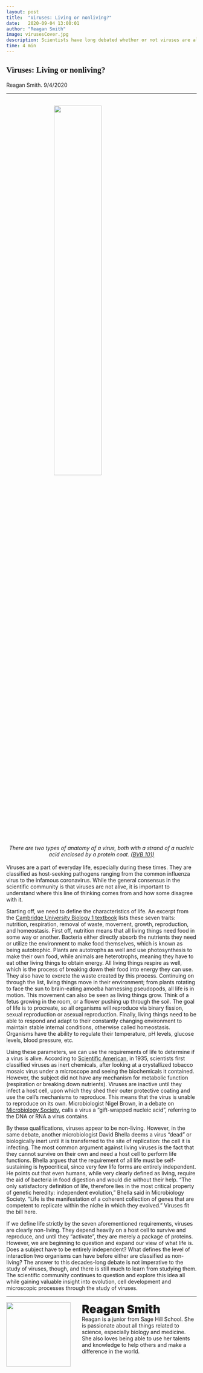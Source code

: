 ```yaml
---
layout: post
title:  "Viruses: Living or nonliving?"
date:   2020-09-04 13:00:01
author: "Reagan Smith"
image: virusesCover.jpg
description: Scientists have long debated whether or not viruses are alive. In this article, we explore the parameters for life and see how a virus stacks up.
time: 4 min
---
```

<h2 style="font-family: Ergonomique Bold">Viruses: Living or nonliving?</h2>
Reagan Smith. 9/4/2020
<hr>

<br>
<img src="{{ site.baseurl }}/images/blogs/2020/september/virusesOne.png" width="50%" style="display: block; margin: 0 auto"/>  
<center><i>There are two types of anatomy of a virus, both with a strand of a nucleic acid enclosed by a protein coat. <a href="https://sites.google.com/site/bvb101arevirusesaliveghs/" target="_blank">(BVB 101)</a></i></center>
<br>
Viruses are a part of everyday life, especially during these times. They are classified as host-seeking pathogens ranging from the common influenza virus to the infamous coronavirus. While the general consensus in the scientific community is that viruses are not alive, it is important to understand where this line of thinking comes from and how some disagree with it.

Starting off, we need to define the characteristics of life. An excerpt from the <a href="https://assets.cambridge.org/97805216/80547/excerpt/9780521680547_excerpt.pdf" target="_blank">Cambridge University Biology 1 textbook</a> lists these seven traits: nutrition, respiration, removal of waste, movement, growth, reproduction, and homeostasis. First off, nutrition means that all living things need food in some way or another. Bacteria either directly absorb the nutrients they need or utilize the environment to make food themselves, which is known as being autotrophic. Plants are autotrophs as well and use photosynthesis to make their own food, while animals are heterotrophs, meaning they have to eat other living things to obtain energy. All living things respire as well, which is the process of breaking down their food into energy they can use. They also have to excrete the waste created by this process. Continuing on through the list, living things move in their environment; from plants rotating to face the sun to brain-eating amoeba harnessing pseudopods, all life is in motion. This movement can also be seen as living things grow. Think of a fetus growing in the room, or a flower pushing up through the soil. The goal of life is to procreate, so all organisms will reproduce via binary fission, sexual reproduction or asexual reproduction. Finally, living things need to be able to respond and adapt to their constantly changing environment to maintain stable internal conditions, otherwise called homeostasis. Organisms have the ability to regulate their temperature, pH levels, glucose levels, blood pressure, etc.

Using these parameters, we can use the requirements of life to determine if a virus is alive. According to <a href="https://www.scientificamerican.com/article/are-viruses-alive-2004/" target="_blank">Scientific American</a>, in 1935, scientists first classified viruses as inert chemicals, after looking at a crystallized tobacco mosaic virus under a microscope and seeing the biochemicals it contained. However, the subject did not have any mechanism for metabolic function (respiration or breaking down nutrients). Viruses are inactive until they infect a host cell, upon which they shed their outer protective coating and use the cell’s mechanisms to reproduce. This means that the virus is unable to reproduce on its own. Microbiologist Nigel Brown, in a debate on <a href="https://microbiologysociety.org/publication/past-issues/what-is-life/article/are-viruses-alive-what-is-life.html" target="_blank">Microbiology Society</a>, calls a virus a “gift-wrapped nucleic acid”, referring to the DNA or RNA a virus contains.

By these qualifications, viruses appear to be non-living. However, in the same debate, another microbiologist David Bhella deems a virus “dead” or biologically inert until it is transferred to the site of replication: the cell it is infecting. The most common argument against living viruses is the fact that they cannot survive on their own and need a host cell to perform life functions. Bhella argues that the requirement of all life must be self-sustaining is hypocritical, since very few life forms are entirely independent. He points out that even humans, while very clearly defined as living, require the aid of bacteria in food digestion and would die without their help. “The only satisfactory definition of life, therefore lies in the most critical property of genetic heredity: independent evolution,” Bhella said in Microbiology Society. “Life is the manifestation of a coherent collection of genes that are competent to replicate within the niche in which they evolved.” Viruses fit the bill here.

If we define life strictly by the seven aforementioned requirements, viruses are clearly non-living. They depend heavily on a host cell to survive and reproduce, and until they “activate”, they are merely a package of proteins. However, we are beginning to question and expand our view of what life is. Does a subject have to be entirely independent? What defines the level of interaction two organisms can have before either are classified as non-living? The answer to this decades-long debate is not imperative to the study of viruses, though, and there is still much to learn from studying them. The scientific community continues to question and explore this idea all while gaining valuable insight into evolution, cell development and microscopic processes through the study of viruses.

<hr>
<img src="{{ site.baseurl }}/images/writingTeam/Reagan_Smith.jpeg" width="170" style="float: left; margin-right: 30px; margin-bottom: 20px;"/>
<div style="margin-bottom: 5%;">
<span style="font-size: 30px; font-weight: 900;">Reagan Smith</span>
<br>Reagan is a junior from Sage Hill School. She is passionate about all things related to science, especially biology and medicine. She also loves being able to use her talents and knowledge to help others and make a difference in the world.

</div>
